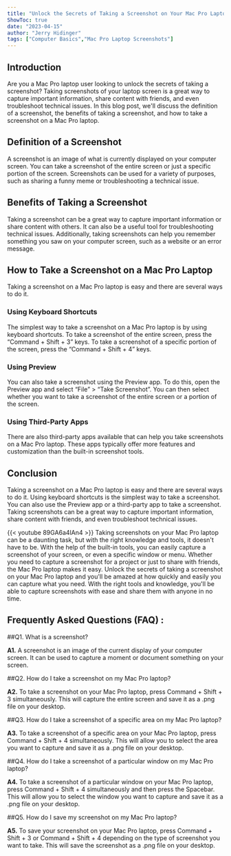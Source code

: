 ```yaml
---
title: "Unlock the Secrets of Taking a Screenshot on Your Mac Pro Laptop - You Won't Believe What Happens Next!"
ShowToc: true 
date: "2023-04-15"
author: "Jerry Hidinger" 
tags: ["Computer Basics","Mac Pro Laptop Screenshots"]
---
```

## Introduction

Are you a Mac Pro laptop user looking to unlock the secrets of taking a screenshot? Taking screenshots of your laptop screen is a great way to capture important information, share content with friends, and even troubleshoot technical issues. In this blog post, we'll discuss the definition of a screenshot, the benefits of taking a screenshot, and how to take a screenshot on a Mac Pro laptop. 

## Definition of a Screenshot

A screenshot is an image of what is currently displayed on your computer screen. You can take a screenshot of the entire screen or just a specific portion of the screen. Screenshots can be used for a variety of purposes, such as sharing a funny meme or troubleshooting a technical issue. 

## Benefits of Taking a Screenshot

Taking a screenshot can be a great way to capture important information or share content with others. It can also be a useful tool for troubleshooting technical issues. Additionally, taking screenshots can help you remember something you saw on your computer screen, such as a website or an error message. 

## How to Take a Screenshot on a Mac Pro Laptop

Taking a screenshot on a Mac Pro laptop is easy and there are several ways to do it. 

### Using Keyboard Shortcuts 

The simplest way to take a screenshot on a Mac Pro laptop is by using keyboard shortcuts. To take a screenshot of the entire screen, press the “Command + Shift + 3” keys. To take a screenshot of a specific portion of the screen, press the “Command + Shift + 4” keys. 

### Using Preview 

You can also take a screenshot using the Preview app. To do this, open the Preview app and select “File” > “Take Screenshot”. You can then select whether you want to take a screenshot of the entire screen or a portion of the screen. 

### Using Third-Party Apps 

There are also third-party apps available that can help you take screenshots on a Mac Pro laptop. These apps typically offer more features and customization than the built-in screenshot tools. 

## Conclusion

Taking a screenshot on a Mac Pro laptop is easy and there are several ways to do it. Using keyboard shortcuts is the simplest way to take a screenshot. You can also use the Preview app or a third-party app to take a screenshot. Taking screenshots can be a great way to capture important information, share content with friends, and even troubleshoot technical issues.

{{< youtube 89GA6a4lAn4 >}} 
Taking screenshots on your Mac Pro laptop can be a daunting task, but with the right knowledge and tools, it doesn't have to be. With the help of the built-in tools, you can easily capture a screenshot of your screen, or even a specific window or menu. Whether you need to capture a screenshot for a project or just to share with friends, the Mac Pro laptop makes it easy. Unlock the secrets of taking a screenshot on your Mac Pro laptop and you'll be amazed at how quickly and easily you can capture what you need. With the right tools and knowledge, you'll be able to capture screenshots with ease and share them with anyone in no time.

## Frequently Asked Questions (FAQ) :
##Q1. What is a screenshot?

**A1.** A screenshot is an image of the current display of your computer screen. It can be used to capture a moment or document something on your screen. 

##Q2. How do I take a screenshot on my Mac Pro laptop?

**A2.** To take a screenshot on your Mac Pro laptop, press Command + Shift + 3 simultaneously. This will capture the entire screen and save it as a .png file on your desktop.

##Q3. How do I take a screenshot of a specific area on my Mac Pro laptop?

**A3.** To take a screenshot of a specific area on your Mac Pro laptop, press Command + Shift + 4 simultaneously. This will allow you to select the area you want to capture and save it as a .png file on your desktop.

##Q4. How do I take a screenshot of a particular window on my Mac Pro laptop?

**A4.** To take a screenshot of a particular window on your Mac Pro laptop, press Command + Shift + 4 simultaneously and then press the Spacebar. This will allow you to select the window you want to capture and save it as a .png file on your desktop.

##Q5. How do I save my screenshot on my Mac Pro laptop?

**A5.** To save your screenshot on your Mac Pro laptop, press Command + Shift + 3 or Command + Shift + 4 depending on the type of screenshot you want to take. This will save the screenshot as a .png file on your desktop.




